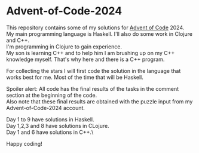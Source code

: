 # Advent-of-Code-2024

This repository contains some of my solutions for [Advent of Code](https://adventofcode.com) 2024.\
My main programming language is Haskell. I'll also do some work in Clojure and C++. \
I'm programming in Clojure to gain experience. \
My son is learning C++ and to help him I am brushing up on my C++ knowledge myself.
That's why here and there is a C++ program.

For collecting the stars I will first code the solution in the language that works best for me. 
Most of the time that will be Haskell.

Spoiler alert: All code has the final results of the tasks in the comment section at the beginning of the code.\
Also note that these final results are obtained with the puzzle input from my Advent-of-Code-2024 account.

Day 1 to 9 have solutions in Haskell.\
Day 1,2,3 and 8 have solutions in CLojure.\
Day 1 and 6 have solutions in C++.\

Happy coding!
